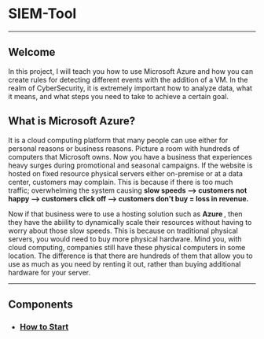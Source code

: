 # SIEM-Tool
<hr>

## Welcome 
<p>
  In this project, I will teach you how to use Microsoft Azure and how you can create rules for detecting different events with the addition of a VM. In the realm of CyberSecurity, it is extremely important how to analyze data, what it means, and what steps you need to take to achieve a certain goal. 
</p>

## What is Microsoft Azure? 
<p>
  It is a cloud computing platform that many people can use either for personal reasons or business reasons. Picture a room with hundreds of computers that Microsoft owns. Now you have a business that experiences heavy surges during promotional and seasonal campaigns. If the website is hosted on fixed resource physical servers either on-premise or at a data center, customers may complain. This is because if there is too much traffic; overwhelming the system causing <b>slow speeds --> customers not happy --> customers click off --> customers don't buy = loss in revenue. </b>
</p>
<p>
  Now if that business were to use a hosting solution such as <b> Azure </b>, then they have the abiility to dynamically scale their resources without having to worry about those slow speeds. This is because on traditional physical servers, you would need to buy more physical hardware. Mind you, with cloud computing, companies still have these physical computers in some location. The difference is that there are hundreds of them that allow you to use as much as you need by renting it out, rather than buying additional hardware for your server. 
</p>

<hr>

## Components 
- <h3><a href="/SIEM/intial.md"> How to Start </a> </h3>
